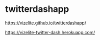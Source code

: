 # twitterdashapp

https://vizelite.github.io/twitterdashapp/

https://vizelite-twitter-dash.herokuapp.com/
